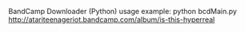 BandCamp Downloader (Python)
usage example: python bcdMain.py http://atariteenageriot.bandcamp.com/album/is-this-hyperreal

